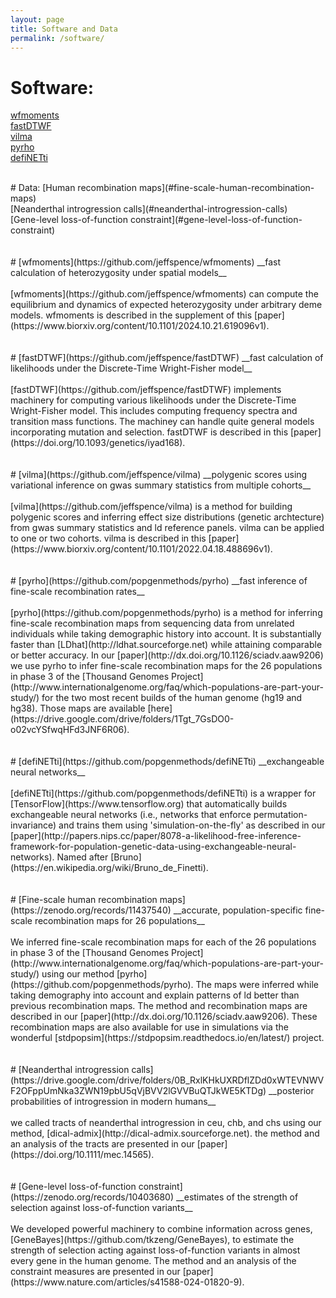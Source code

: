 ```yaml
---
layout: page
title: Software and Data
permalink: /software/
---
```


# Software:
[wfmoments](#wfmoments) <br>
[fastDTWF](#fastdtwf) <br>
[vilma](#vilma) <br>
[pyrho](#pyrho) <br>
[defiNETti](#definetti)

<br>
# Data:
[Human recombination maps](#fine-scale-human-recombination-maps) <br> 
[Neanderthal introgression calls](#neanderthal-introgression-calls) <br>
[Gene-level loss-of-function constraint](#gene-level-loss-of-function-constraint)
<br>
<br>
<br>
# [wfmoments](https://github.com/jeffspence/wfmoments)
__fast calculation of heterozygosity under spatial models__
<br>
<br>
[wfmoments](https://github.com/jeffspence/wfmoments) can compute
the equilibrium and dynamics of expected heterozygosity under arbitrary
deme models. wfmoments is described in the supplement of this [paper](https://www.biorxiv.org/content/10.1101/2024.10.21.619096v1).

<br>
<br>
<br>
# [fastDTWF](https://github.com/jeffspence/fastDTWF)
__fast calculation of likelihoods under the Discrete-Time Wright-Fisher model__
<br>
<br>
[fastDTWF](https://github.com/jeffspence/fastDTWF)
implements machinery for computing various likelihoods under the
Discrete-Time Wright-Fisher model. This includes computing frequency spectra and
transition mass functions. The machiney can handle quite general models incorporating
mutation and selection.  fastDTWF is described in this [paper](https://doi.org/10.1093/genetics/iyad168).

<br>
<br>
<br>
# [vilma](https://github.com/jeffspence/vilma)
__polygenic scores using variational inference on gwas summary statistics from multiple cohorts__
<br>
<br>
[vilma](https://github.com/jeffspence/vilma) is a method for building
polygenic scores and inferring effect size distributions (genetic archtecture)
from gwas summary statistics and ld reference panels. vilma can be applied
to one or two cohorts. vilma is described in this
[paper](https://www.biorxiv.org/content/10.1101/2022.04.18.488696v1).

<br>
<br>
<br>
# [pyrho](https://github.com/popgenmethods/pyrho)
__fast inference of fine-scale recombination rates__ 
<br>
<br>
[pyrho](https://github.com/popgenmethods/pyrho) is a method for inferring
fine-scale recombination maps from sequencing data from unrelated individuals
while taking demographic history into account.
It is substantially faster than [LDhat](http://ldhat.sourceforge.net) while 
attaining comparable or better accuracy. In our
[paper](http://dx.doi.org/10.1126/sciadv.aaw9206)
we use pyrho to infer fine-scale recombination maps for the 26 populations in phase 3
of the
[Thousand Genomes Project](http://www.internationalgenome.org/faq/which-populations-are-part-your-study/)
for the two most recent builds of the human genome (hg19 and hg38).
Those maps are available
[here](https://drive.google.com/drive/folders/1Tgt_7GsDO0-o02vcYSfwqHFd3JNF6R06).

<br>
<br>
<br>
# [defiNETti](https://github.com/popgenmethods/defiNETti)
__exchangeable neural networks__ 
<br>
<br>
[defiNETti](https://github.com/popgenmethods/defiNETti) is a wrapper for
[TensorFlow](https://www.tensorflow.org) that automatically builds
exchangeable neural networks (i.e., networks that enforce
permutation-invariance) and trains them using
'simulation-on-the-fly' as described in our
[paper](http://papers.nips.cc/paper/8078-a-likelihood-free-inference-framework-for-population-genetic-data-using-exchangeable-neural-networks).  Named after
[Bruno](https://en.wikipedia.org/wiki/Bruno_de_Finetti).

<br>
<br>
<br>
# [Fine-scale human recombination maps](https://zenodo.org/records/11437540)
__accurate, population-specific fine-scale recombination maps
for 26 populations__ 
<br>
<br>
We inferred fine-scale recombination maps for each of the 26 populations
in phase 3 of the
[Thousand Genomes Project](http://www.internationalgenome.org/faq/which-populations-are-part-your-study/)
using our method
[pyrho](https://github.com/popgenmethods/pyrho).  The maps were
inferred while taking demography into account and explain patterns of
ld better than previous recombination maps.  The method and recombination
maps are described in our
[paper](http://dx.doi.org/10.1126/sciadv.aaw9206).
These recombination maps are also available for use in simulations
via the wonderful [stdpopsim](https://stdpopsim.readthedocs.io/en/latest/) project.


<br>
<br>
<br>
# [Neanderthal introgression calls](https://drive.google.com/drive/folders/0B_RxlKHkUXRDflZDd0xWTEVNWVF2OFppUmNka3ZWN19pbU5qVjBVV2lGVVBuQTJkWE5KTDg)
__posterior probabilities of introgression in modern humans__ 
<br>
<br>
we called tracts of neanderthal introgression in ceu, chb, and chs using our
method, [dical-admix](http://dical-admix.sourceforge.net).
the method and an analysis of the tracts are presented in our
[paper](https://doi.org/10.1111/mec.14565).


<br>
<br>
<br>
# [Gene-level loss-of-function constraint](https://zenodo.org/records/10403680)
__estimates of the strength of selection against loss-of-function variants__
<br>
<br>
We developed powerful machinery to combine information across genes,
[GeneBayes](https://github.com/tkzeng/GeneBayes), to estimate the strength of selection acting against
loss-of-function variants in almost every gene in the human genome. The method
and an analysis of the constraint measures are presented in our
[paper](https://www.nature.com/articles/s41588-024-01820-9).
